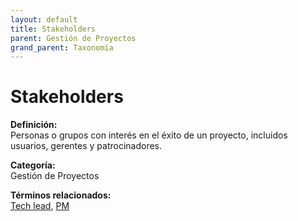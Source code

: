 ```yaml
---
layout: default
title: Stakeholders
parent: Gestión de Proyectos
grand_parent: Taxonomía
---
```


# Stakeholders

**Definición:**  
Personas o grupos con interés en el éxito de un proyecto, incluidos usuarios, gerentes y patrocinadores.

**Categoría:**  
Gestión de Proyectos 
  


**Términos relacionados:**  
[Tech lead](https://maleniski.github.io/diccionario-angl-tec-mx/docs/taxonomia/gestión-de-proyectos/tech-lead.html), [PM](https://maleniski.github.io/diccionario-angl-tec-mx/docs/taxonomia/gestión-de-proyectos/pm.html)
